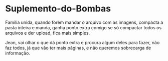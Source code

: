 # Suplemento-do-Bombas
Familia unida, quando forem mandar o arquivo com as imagens, compacta a pasta inteira e manda, ganha ponto extra comigo se só compactar todos os arquivos e der upload, fica mais simples.

Jean, vai olhar o que dá ponto extra e procura algum deles para fazer, não faz todos, já que vão ter mais páginas, e não queremos sobrecarga de informação.
